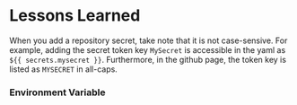 # Lessons Learned

When you add a repository secret, take note that it is not case-sensive. For
example, adding the secret token key `MySecret` is accessible in the yaml as
`${{ secrets.mysecret }}`. Furthermore, in the github page, the token key is
listed as `MYSECRET` in all-caps.  

### Environment Variable
